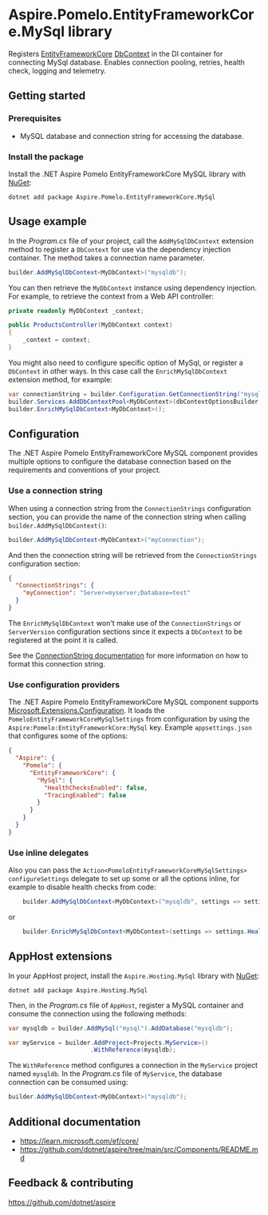 # Aspire.Pomelo.EntityFrameworkCore.MySql library

Registers [EntityFrameworkCore](https://learn.microsoft.com/ef/core/) [DbContext](https://learn.microsoft.com/dotnet/api/microsoft.entityframeworkcore.dbcontext) in the DI container for connecting MySql database. Enables connection pooling, retries, health check, logging and telemetry.

## Getting started

### Prerequisites

- MySQL database and connection string for accessing the database.

### Install the package

Install the .NET Aspire Pomelo EntityFrameworkCore MySQL library with [NuGet](https://www.nuget.org):

```dotnetcli
dotnet add package Aspire.Pomelo.EntityFrameworkCore.MySql
```

## Usage example

In the _Program.cs_ file of your project, call the `AddMySqlDbContext` extension method to register a `DbContext` for use via the dependency injection container. The method takes a connection name parameter.

```csharp
builder.AddMySqlDbContext<MyDbContext>("mysqldb");
```

You can then retrieve the `MyDbContext` instance using dependency injection. For example, to retrieve the context from a Web API controller:

```csharp
private readonly MyDbContext _context;

public ProductsController(MyDbContext context)
{
    _context = context;
}
```

You might also need to configure specific option of MySql, or register a `DbContext` in other ways. In this case call the `EnrichMySqlDbContext` extension method, for example:

```csharp
var connectionString = builder.Configuration.GetConnectionString("mysqldb");
builder.Services.AddDbContextPool<MyDbContext>(dbContextOptionsBuilder => dbContextOptionsBuilder.UseMySql(connectionString, serverVersion));
builder.EnrichMySqlDbContext<MyDbContext>();
```

## Configuration

The .NET Aspire Pomelo EntityFrameworkCore MySQL component provides multiple options to configure the database connection based on the requirements and conventions of your project.

### Use a connection string

When using a connection string from the `ConnectionStrings` configuration section, you can provide the name of the connection string when calling `builder.AddMySqlDbContext()`:

```csharp
builder.AddMySqlDbContext<MyDbContext>("myConnection");
```

And then the connection string will be retrieved from the `ConnectionStrings` configuration section:

```json
{
  "ConnectionStrings": {
    "myConnection": "Server=myserver;Database=test"
  }
}
```

The `EnrichMySqlDbContext` won't make use of the `ConnectionStrings` or `ServerVersion` configuration sections since it expects a `DbContext` to be registered at the point it is called.

See the [ConnectionString documentation](https://mysqlconnector.net/connection-options/) for more information on how to format this connection string.

### Use configuration providers

The .NET Aspire Pomelo EntityFrameworkCore MySQL component supports [Microsoft.Extensions.Configuration](https://learn.microsoft.com/dotnet/api/microsoft.extensions.configuration).
It loads the `PomeloEntityFrameworkCoreMySqlSettings` from configuration by using the `Aspire:Pomelo:EntityFrameworkCore:MySql` key.
Example `appsettings.json` that configures some of the options:

```json
{
  "Aspire": {
    "Pomelo": {
      "EntityFrameworkCore": {
        "MySql": {
          "HealthChecksEnabled": false,
          "TracingEnabled": false
        }
      }
    }
  }
}
```

### Use inline delegates

Also you can pass the `Action<PomeloEntityFrameworkCoreMySqlSettings> configureSettings` delegate to set up some or all the options inline, for example to disable health checks from code:

```csharp
    builder.AddMySqlDbContext<MyDbContext>("mysqldb", settings => settings.HealthChecksEnabled = false);
```

or

```csharp
    builder.EnrichMySqlDbContext<MyDbContext>(settings => settings.HealthChecksEnabled = false);
```

## AppHost extensions

In your AppHost project, install the `Aspire.Hosting.MySql` library with [NuGet](https://www.nuget.org):

```dotnetcli
dotnet add package Aspire.Hosting.MySql
```

Then, in the _Program.cs_ file of `AppHost`, register a MySQL container and consume the connection using the following methods:

```csharp
var mysqldb = builder.AddMySql("mysql").AddDatabase("mysqldb");

var myService = builder.AddProject<Projects.MyService>()
                       .WithReference(mysqldb);
```

The `WithReference` method configures a connection in the `MyService` project named `mysqldb`.
In the _Program.cs_ file of `MyService`, the database connection can be consumed using:

```csharp
builder.AddMySqlDbContext<MyDbContext>("mysqldb");
```

## Additional documentation

* https://learn.microsoft.com/ef/core/
* https://github.com/dotnet/aspire/tree/main/src/Components/README.md

## Feedback & contributing

https://github.com/dotnet/aspire

